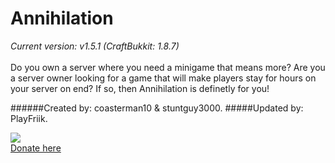 # Annihilation
<i>Current version: v1.5.1 (CraftBukkit: 1.8.7)</i><br><br>
Do you own a server where you need a minigame that means more? Are you a server owner looking for a game that will make players stay for hours on your server on end? If so, then Annihilation is definetly for you!

######Created by: coasterman10 & stuntguy3000.
#####Updated by: PlayFriik.

<img src="http://i.imgur.com/yIOx95A.png"><br><a href="http://bit.ly/1ON8xxd">Donate here</a>
